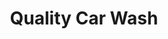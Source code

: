 ---
title: "Quality Car Wash"
url: /holland/quality-car-wash-south-washington-avenue/
shop: convenience
---